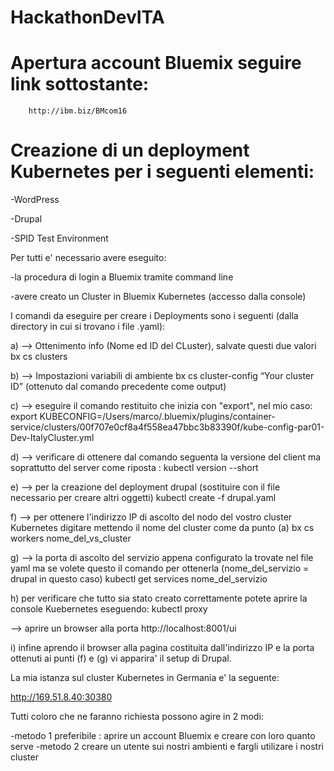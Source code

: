 # HackathonDevITA

# Apertura account Bluemix seguire link sottostante:

        http://ibm.biz/BMcom16

# Creazione di un deployment Kubernetes per i seguenti elementi:

-WordPress

-Drupal

-SPID Test Environment

Per tutti e' necessario avere eseguito:

  -la procedura di login a Bluemix tramite command line 
  
  -avere creato un Cluster in Bluemix Kubernetes (accesso dalla console)
  
I comandi da eseguire per creare i Deployments sono i seguenti (dalla directory in cui si trovano i file .yaml):

  a) --> Ottenimento info (Nome ed ID del CLuster), salvate questi due valori
   bx cs clusters
  
  b) --> Impostazioni variabili di ambiente
   bx cs cluster-config “Your cluster ID”  (ottenuto dal comando precedente come output)
  
  c) --> eseguire il comando restituito che inizia con "export", nel mio caso:
   export KUBECONFIG=/Users/marco/.bluemix/plugins/container-service/clusters/00f707e0cf8a4f558ea47bbc3b83390f/kube-config-par01-Dev-ItalyCluster.yml
  
  d) --> verificare di ottenere dal comando seguenta la versione del client ma soprattutto del server come riposta :
   kubectl version --short 
  
  e) --> per la creazione del deployment drupal (sostituire con il file necessario per creare altri oggetti)
   kubectl create -f drupal.yaml
  
  f) --> per ottenere l'indirizzo IP di ascolto del nodo del vostro cluster Kubernetes digitare mettendo il nome del cluster come da punto (a)
   bx cs workers nome_del_vs_cluster
  
  g) --> la porta di ascolto del servizio appena configurato la trovate nel file yaml ma se volete questo il comando per ottenerla (nome_del_servizio = drupal in questo caso)
   kubectl get services nome_del_servizio
  
  h) per verificare che tutto sia stato creato correttamente potete aprire la console Kuebernetes eseguendo:
   kubectl proxy
  
  --> aprire un browser alla porta http://localhost:8001/ui
  
  i) infine aprendo il browser alla pagina costituita dall'indirizzo IP e la porta ottenuti ai punti (f) e (g) vi apparira' il setup di Drupal. 
  
  La mia istanza sul cluster Kubernetes in Germania e' la seguente:
  
  http://169.51.8.40:30380


Tutti coloro che ne faranno richiesta possono agire in 2 modi:

-metodo 1 preferibile : aprire un account Bluemix e creare con loro quanto serve
-metodo 2 creare un utente sui nostri ambienti e fargli utilizare i nostri cluster
